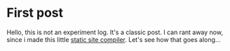 # First post

Hello, this is not an experiment log. It's a classic post. I can rant away now, since i made
this little [static site compiler](../../../scripts/blog/). Let's see how that goes along...


